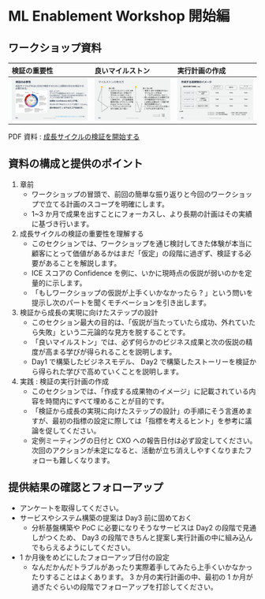 # ML Enablement Workshop 開始編

## ワークショップ資料

| 検証の重要性 | 良いマイルストン | 実行計画の作成 |
|:--------|:---------|:------|
| ![day3-part1.png](/docs/organizer/assets/day3/day3-part1.png) | ![day3-part2.png](/docs/organizer/assets/day3/day3-part2.png) |![day3-part3.png](/docs/organizer/assets/day3/day3-part3.png) |

PDF 資料 : [成長サイクルの検証を開始する](/docs/presentations/v1/ml-enablement-03-action.pptx)

## 資料の構成と提供のポイント

1. 章前
   * ワークショップの冒頭で、前回の簡単な振り返りと今回のワークショップで立てる計画のスコープを明確にします。
   * 1~3 か月で成果を出すことにフォーカスし、より長期の計画はその実績に基づき行います。
1. 成長サイクルの検証の重要性を理解する
   * このセクションでは、ワークショップを通じ検討してきた体験が本当に顧客にとって価値があるかはまだ「仮定」の段階に過ぎず、検証する必要があることを解説します。
   * ICE スコアの Confidence を例に、いかに現時点の仮説が弱いのかを定量的に示します。
   * 「もしワークショップの仮説が上手くいかなかったら ? 」という問いを提示し次のパートを聞くモチベーションを引き出します。
1. 検証から成長の実現に向けたステップの設計
   * このセクション最大の目的は、「仮説が当たっていたら成功、外れていたら失敗」という二元論的な見方を脱することです。
   * 「良いマイルストン」では、必ず何らかのビジネス成果と次の仮説の精度が高まる学びが得られることを説明します。
   * Day1 で構築したビジネスモデル、 Day2 で構築したストーリーを検証から得られた学びで高めていくことを説明します。
1. 実践 : 検証の実行計画の作成
   * このセクションでは、「作成する成果物のイメージ」に記載されている内容を時間内にすべて埋めることが目的です。
   * 「検証から成長の実現に向けたステップの設計」の手順にそう言進めますが、最初の指標の設定に際しては「指標を考えるヒント」を参考に議論を促してください。
   * 定例ミーティングの日付と CXO への報告日付は必ず設定してください。次回のアクションが未定になると、活動が立ち消えしやすくなりまたフォローも難しくなります。

## 提供結果の確認とフォローアップ

* アンケートを取得してください。
* サービスやシステム構築の提案は Day3 前に固めておく
   * 分析基盤構築や PoC に必要になりそうなサービスは Day2 の段階で見通しがつくため、 Day3 の段階できちんと提案し実行計画の中に組み込んでもらえるようにしてください。
* 1 か月後をめどにしたフォローアップ日付の設定
   * なんだかんだトラブルがあったり実際着手してみたら上手くいかなかったりすることはよくあります。 3 か月の実行計画の中、最初の 1 か月が過ぎたぐらいの段階でフォローアップを打診してください。
